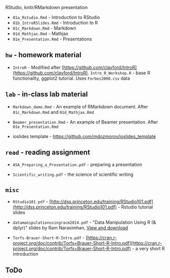 RStudio, knitr/RMarkdown presentation

- `01a_Rstudio.Rmd` - Introduction to RStudio
- `01b_IntroRSlides.Rmd` - Introduction to R
- `01c_Markdown.Rmd` - Markdown
- `01d_Mathjax.Rmd` - Mathjax
- `01e_Presentation.Rmd` - Presentations

## `hw` - homework material

- `IntroR` - Modified after [https://github.com/clayford/IntroR](https://github.com/clayford/IntroR). `Intro_R_Workshop.R` - base R functionality, ggplot2 tutorial. Uses `Forbes2000.csv` data

## `lab` - in-class lab material

- `Markdown_demo.Rmd` - An example of RMarkdown document. After `01c_Markdown.Rmd` and `01d_Mathjax.Rmd`

- `Beamer_presentation.Rmd` - An example of Beamer presentation. After `01e_Presentation.Rmd`

- ioslides template - https://github.com/mdozmorov/ioslides_template

## `read` - reading assignment

- `ASA_Preparing_a_Presentation.pdf` - preparing a presentation

- `Scientific_writing.pdf` - the science of scientific writing

## `misc`

- `RStudio101.pdf` - [http://dss.princeton.edu/training/RStudio101.pdf](http://dss.princeton.edu/training/RStudio101.pdf) - Rstudio tutorial slides

- `datamanipulationusingracm2014.pdf` - "Data Manipulation Using R (& dplyr)" slides by Ram Narasimhan, [View and download](http://www.slideshare.net/Ram-N/data-manipulation-using-r-acm2014)

- `Torfs-Brauer-Short-R-Intro.pdf` - [https://cran.r-project.org/doc/contrib/Torfs+Brauer-Short-R-Intro.pdf](https://cran.r-project.org/doc/contrib/Torfs+Brauer-Short-R-Intro.pdf) - a very short R introduction

## ToDo